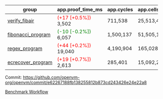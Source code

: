 | group | app.proof_time_ms | app.cycles | app.cells_used | leaf.proof_time_ms | leaf.cycles | leaf.cells_used |
| -- | -- | -- | -- | -- | -- | -- |
| [verify_fibair](https://github.com/openvm-org/openvm/blob/benchmark-results/benchmarks-pr/1209/verify_fibair-e62267188fb138255812b873cd243426e24e22a8.md) |<span style='color: red'>(+17 [+0.5%])</span> 3,502 |  711,538 |  25,513,485 |- | - | - |
| [fibonacci_program](https://github.com/openvm-org/openvm/blob/benchmark-results/benchmarks-pr/1209/fibonacci-e62267188fb138255812b873cd243426e24e22a8.md) |<span style='color: green'>(-10 [-0.2%])</span> 6,057 |  1,500,137 |  51,505,102 |- | - | - |
| [regex_program](https://github.com/openvm-org/openvm/blob/benchmark-results/benchmarks-pr/1209/regex-e62267188fb138255812b873cd243426e24e22a8.md) |<span style='color: red'>(+44 [+0.2%])</span> 19,040 |  4,190,904 |  165,028,173 |- | - | - |
| [ecrecover_program](https://github.com/openvm-org/openvm/blob/benchmark-results/benchmarks-pr/1209/ecrecover-e62267188fb138255812b873cd243426e24e22a8.md) |<span style='color: red'>(+19 [+0.7%])</span> 2,613 |  285,401 |  15,092,297 |- | - | - |


Commit: https://github.com/openvm-org/openvm/commit/e62267188fb138255812b873cd243426e24e22a8

[Benchmark Workflow](https://github.com/openvm-org/openvm/actions/runs/12736343029)
